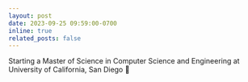 ```yaml
---
layout: post
date: 2023-09-25 09:59:00-0700
inline: true
related_posts: false
---
```


Starting a Master of Science in Computer Science and Engineering at University of California, San Diego 🔱